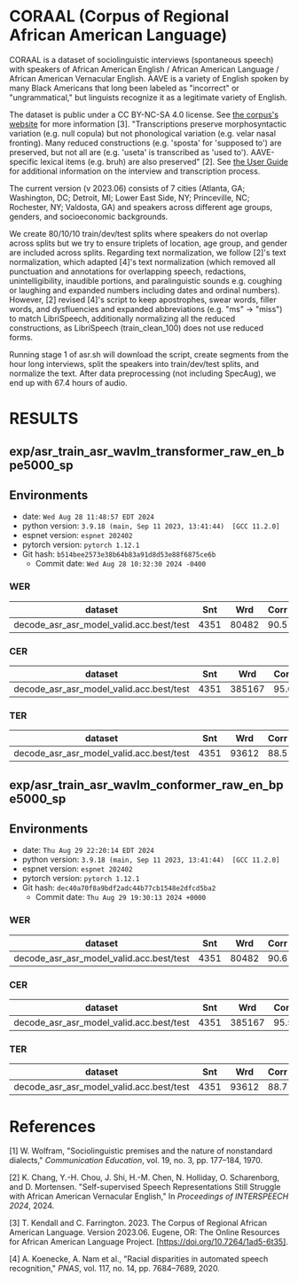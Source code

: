 # CORAAL (Corpus of Regional African American Language)
CORAAL is a dataset of sociolinguistic interviews (spontaneous speech) with speakers of African American English / African American Language / African American Vernacular English. AAVE is a variety of English spoken by many Black Americans that long been labeled as "incorrect" or "ungrammatical," but linguists recognize it as a legitimate variety of English.

The dataset is public under a CC BY-NC-SA 4.0 license. See [the corpus's website](https://oraal.uoregon.edu/coraal) for more information [3]. "Transcriptions preserve morphosyntactic variation (e.g. null copula) but not phonological variation (e.g. velar nasal fronting). Many reduced constructions (e.g. 'sposta' for 'supposed to') are preserved, but not all are (e.g. 'useta' is transcribed as 'used to'). AAVE-specific lexical items (e.g. bruh) are also preserved" [2].
See [the User Guide](http://lingtools.uoregon.edu/coraal/userguide/CORAALUserGuide_current.pdf) for additional information on the interview and transcription process.

The current version (v 2023.06) consists of 7 cities (Atlanta, GA; Washington, DC; Detroit, MI; Lower East Side, NY; Princeville, NC; Rochester, NY; Valdosta, GA) and speakers across different age groups, genders, and socioeconomic backgrounds.

We create 80/10/10 train/dev/test splits where speakers do not overlap across splits but we try to ensure triplets of location, age group, and gender are included across splits. Regarding text normalization, we follow [2]'s text normalization, which adapted [4]'s text normalization (which removed all punctuation and annotations for overlapping speech, redactions, unintelligibility, inaudible portions, and paralinguistic sounds e.g. coughing or laughing and expanded numbers including dates and ordinal numbers). However, [2] revised [4]'s script to keep apostrophes, swear words, filler words, and dysfluencies and expanded abbreviations (e.g. "ms" → "miss") to match LibriSpeech, additionally normalizing all the reduced constructions, as LibriSpeech (train_clean_100) does not use reduced forms.

Running stage 1 of asr.sh will download the script, create segments from the hour long interviews, split the speakers into train/dev/test splits, and normalize the text. After data preprocessing (not including SpecAug), we end up with 67.4 hours of audio.


<!-- Generated by scripts/utils/show_asr_result.sh -->
# RESULTS

## exp/asr_train_asr_wavlm_transformer_raw_en_bpe5000_sp

## Environments
- date: `Wed Aug 28 11:48:57 EDT 2024`
- python version: `3.9.18 (main, Sep 11 2023, 13:41:44)  [GCC 11.2.0]`
- espnet version: `espnet 202402`
- pytorch version: `pytorch 1.12.1`
- Git hash: `b514bee2573e38b64b83a91d8d53e88f6875ce6b`
  - Commit date: `Wed Aug 28 10:32:30 2024 -0400`

### WER

|dataset|Snt|Wrd|Corr|Sub|Del|Ins|Err|S.Err|
|---|---|---|---|---|---|---|---|---|
|decode_asr_asr_model_valid.acc.best/test|4351|80482|90.5|7.8|1.7|1.3|10.9|62.9|

### CER

|dataset|Snt|Wrd|Corr|Sub|Del|Ins|Err|S.Err|
|---|---|---|---|---|---|---|---|---|
|decode_asr_asr_model_valid.acc.best/test|4351|385167|95.6|2.1|2.3|1.7|6.1|62.9|

### TER

|dataset|Snt|Wrd|Corr|Sub|Del|Ins|Err|S.Err|
|---|---|---|---|---|---|---|---|---|
|decode_asr_asr_model_valid.acc.best/test|4351|93612|88.5|6.9|4.6|1.5|13.0|62.9|



## exp/asr_train_asr_wavlm_conformer_raw_en_bpe5000_sp
## Environments
- date: `Thu Aug 29 22:20:14 EDT 2024`
- python version: `3.9.18 (main, Sep 11 2023, 13:41:44)  [GCC 11.2.0]`
- espnet version: `espnet 202402`
- pytorch version: `pytorch 1.12.1`
- Git hash: `dec40a70f8a9bdf2adc44b77cb1548e2dfcd5ba2`
  - Commit date: `Thu Aug 29 19:30:13 2024 +0000`


### WER

|dataset|Snt|Wrd|Corr|Sub|Del|Ins|Err|S.Err|
|---|---|---|---|---|---|---|---|---|
|decode_asr_asr_model_valid.acc.best/test|4351|80482|90.6|7.7|1.7|1.2|10.6|63.9|

### CER

|dataset|Snt|Wrd|Corr|Sub|Del|Ins|Err|S.Err|
|---|---|---|---|---|---|---|---|---|
|decode_asr_asr_model_valid.acc.best/test|4351|385167|95.5|2.1|2.4|1.7|6.2|63.9|

### TER

|dataset|Snt|Wrd|Corr|Sub|Del|Ins|Err|S.Err|
|---|---|---|---|---|---|---|---|---|
|decode_asr_asr_model_valid.acc.best/test|4351|93612|88.7|6.7|4.7|2.1|13.5|63.9|



# References

[1] W. Wolfram, "Sociolinguistic premises and the nature of nonstandard dialects," *Communication Education*, vol. 19, no. 3, pp. 177–184, 1970.

[2] K. Chang, Y.-H. Chou, J. Shi, H.-M. Chen, N. Holliday, O. Scharenborg, and D. Mortensen. "Self-supervised Speech Representations Still Struggle with African American Vernacular English," In *Proceedings of INTERSPEECH 2024*, 2024.

[3] T. Kendall and C. Farrington. 2023. The Corpus of Regional African American Language. Version 2023.06. Eugene, OR: The Online Resources for African American Language Project. [https://doi.org/10.7264/1ad5-6t35].

[4] A. Koenecke, A. Nam et al., "Racial disparities in automated speech recognition," *PNAS*, vol. 117, no. 14, pp. 7684–7689, 2020.
